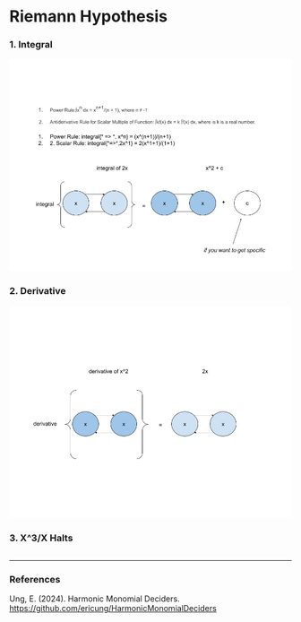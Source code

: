 # Riemann Hypothesis

### 1. Integral

![01Integral](Resources/01Integral.jpg)

### 2. Derivative

![02Derivative](Resources/02Derivative.jpg)

### 3. X^3/X Halts

``` javascript

```
-----

### References

Ung, E. (2024). Harmonic Monomial Deciders. https://github.com/ericung/HarmonicMonomialDeciders
